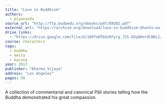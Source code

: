 ```yaml
---
title: "Love in Buddhism"
authors:
  - piyananda
source_url: "http://ftp.budaedu.org/ebooks/pdf/EN382.pdf"
external_url: "https://archive.org/download/love-in-buddhism-bhante-walpola-piyananda/Love%20in%20Buddhism%20-%20Bhante%20Walpola%20Piyananda_text.pdf"
drive_links:
  - "https://drive.google.com/file/d/16Rfe0TbUzKFyrg_72S-EOyQHnrOCBKL1/view?usp=sharing"
course: characters
tags:
  - buddha
  - metta
  - karuna
year: 2013
publisher: "Dharma Vijaya"
address: "Los Angeles"
pages: 50
---
```


A collection of commentarial and canonical Pāli stories telling how the Buddha demonstrated his great compassion.

